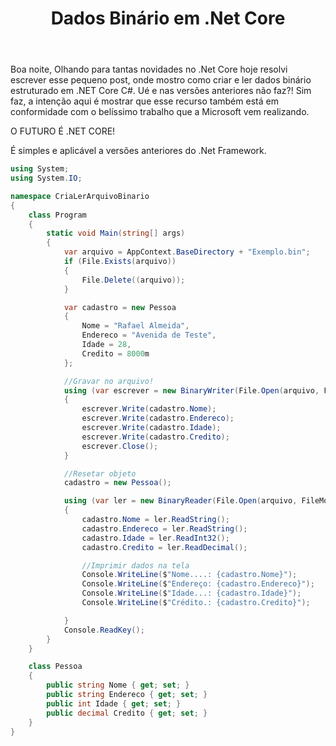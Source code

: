 ﻿---
title: "Dados Binário em .Net Core"
comments: false
excerpt_separator: "Ler mais"
categories:
  - CSharp
tags:
  - CSharp
---

Boa noite,
Olhando para tantas novidades no .Net Core hoje resolvi escrever esse pequeno post, onde mostro como criar e ler dados binário estruturado em .NET Core C#.
Ué e nas versões anteriores não faz?!
Sim faz, a intenção aqui é mostrar que esse recurso também está em conformidade com o belíssimo trabalho que a Microsoft vem realizando.

O FUTURO É .NET CORE!

É simples e aplicável a versões anteriores do .Net Framework.

```csharp
using System;
using System.IO;

namespace CriaLerArquivoBinario
{
    class Program
    {
        static void Main(string[] args)
        {
            var arquivo = AppContext.BaseDirectory + "Exemplo.bin";
            if (File.Exists(arquivo))
			{
				File.Delete((arquivo));
			}

            var cadastro = new Pessoa
            {
                Nome = "Rafael Almeida",
                Endereco = "Avenida de Teste",
                Idade = 28,
                Credito = 8000m
            };

            //Gravar no arquivo!
            using (var escrever = new BinaryWriter(File.Open(arquivo, FileMode.Create)))
            {
                escrever.Write(cadastro.Nome);
                escrever.Write(cadastro.Endereco);
                escrever.Write(cadastro.Idade);
                escrever.Write(cadastro.Credito);
                escrever.Close();
            }

            //Resetar objeto
            cadastro = new Pessoa();

            using (var ler = new BinaryReader(File.Open(arquivo, FileMode.Open)))
            {
                cadastro.Nome = ler.ReadString();
                cadastro.Endereco = ler.ReadString();
                cadastro.Idade = ler.ReadInt32();
                cadastro.Credito = ler.ReadDecimal();

                //Imprimir dados na tela
                Console.WriteLine($"Nome....: {cadastro.Nome}");
                Console.WriteLine($"Endereço: {cadastro.Endereco}");
                Console.WriteLine($"Idade...: {cadastro.Idade}");
                Console.WriteLine($"Crédito.: {cadastro.Credito}");

            }
            Console.ReadKey();
        }
    }

    class Pessoa
    {
        public string Nome { get; set; }
        public string Endereco { get; set; }
        public int Idade { get; set; }
        public decimal Credito { get; set; }
    }
}

```
